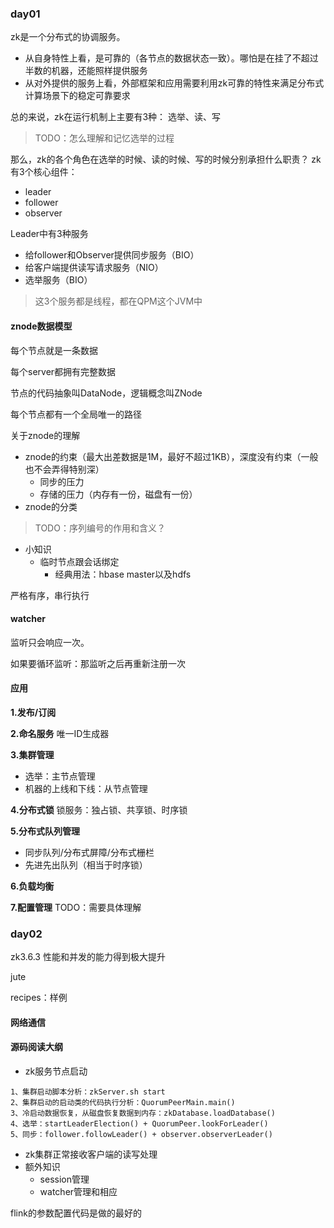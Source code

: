 
### day01
zk是一个分布式的协调服务。
- 从自身特性上看，是可靠的（各节点的数据状态一致）。哪怕是在挂了不超过半数的机器，还能照样提供服务
- 从对外提供的服务上看，外部框架和应用需要利用zk可靠的特性来满足分布式计算场景下的稳定可靠要求

总的来说，zk在运行机制上主要有3种： 选举、读、写
> TODO：怎么理解和记忆选举的过程


那么，zk的各个角色在选举的时候、读的时候、写的时候分别承担什么职责？ zk有3个核心组件：
- leader
- follower
- observer


Leader中有3种服务
- 给follower和Observer提供同步服务（BIO）
- 给客户端提供读写请求服务（NIO）
- 选举服务（BIO）
> 这3个服务都是线程，都在QPM这个JVM中




#### znode数据模型

每个节点就是一条数据

每个server都拥有完整数据

节点的代码抽象叫DataNode，逻辑概念叫ZNode

每个节点都有一个全局唯一的路径

关于znode的理解
- znode的约束（最大出差数据是1M，最好不超过1KB），深度没有约束（一般也不会弄得特别深）
  - 同步的压力
  - 存储的压力（内存有一份，磁盘有一份）
- znode的分类
> TODO：序列编号的作用和含义？
- 小知识
  - 临时节点跟会话绑定
    - 经典用法：hbase master以及hdfs

严格有序，串行执行

#### watcher
监听只会响应一次。

如果要循环监听：那监听之后再重新注册一次

#### 应用

**1.发布/订阅**

**2.命名服务**
唯一ID生成器

**3.集群管理**
- 选举：主节点管理
- 机器的上线和下线：从节点管理

**4.分布式锁**
锁服务：独占锁、共享锁、时序锁

**5.分布式队列管理**
- 同步队列/分布式屏障/分布式栅栏
- 先进先出队列（相当于时序锁）

**6.负载均衡**

**7.配置管理**
TODO：需要具体理解

### day02
zk3.6.3 性能和并发的能力得到极大提升


jute

recipes：样例

#### 网络通信

#### 源码阅读大纲
- zk服务节点启动
```
1、集群启动脚本分析：zkServer.sh start
2、集群启动的启动类的代码执行分析：QuorumPeerMain.main()
3、冷启动数据恢复，从磁盘恢复数据到内存：zkDatabase.loadDatabase()
4、选举：startLeaderElection() + QuorumPeer.lookForLeader()
5、同步：follower.followLeader() + observer.observerLeader()
```
- zk集群正常接收客户端的读写处理
- 额外知识
  - session管理
  - watcher管理和相应

flink的参数配置代码是做的最好的

